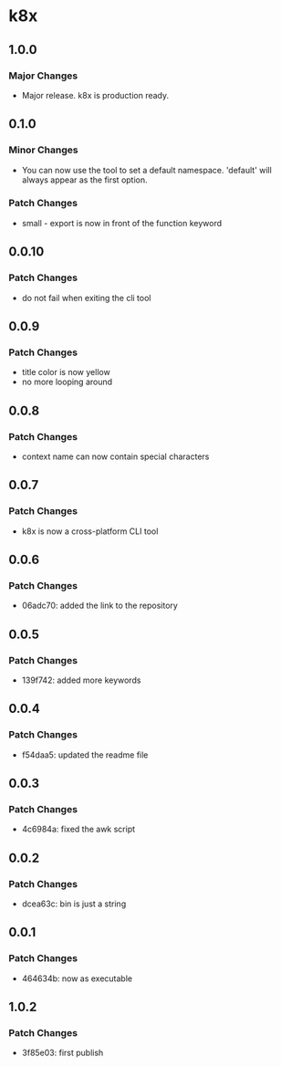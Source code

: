 # k8x

## 1.0.0

### Major Changes

- Major release. k8x is production ready.

## 0.1.0

### Minor Changes

- You can now use the tool to set a default namespace. 'default' will always appear as the first option.

### Patch Changes

- small - export is now in front of the function keyword

## 0.0.10

### Patch Changes

- do not fail when exiting the cli tool

## 0.0.9

### Patch Changes

- title color is now yellow
- no more looping around

## 0.0.8

### Patch Changes

- context name can now contain special characters

## 0.0.7

### Patch Changes

- k8x is now a cross-platform CLI tool

## 0.0.6

### Patch Changes

- 06adc70: added the link to the repository

## 0.0.5

### Patch Changes

- 139f742: added more keywords

## 0.0.4

### Patch Changes

- f54daa5: updated the readme file

## 0.0.3

### Patch Changes

- 4c6984a: fixed the awk script

## 0.0.2

### Patch Changes

- dcea63c: bin is just a string

## 0.0.1

### Patch Changes

- 464634b: now as executable

## 1.0.2

### Patch Changes

- 3f85e03: first publish
